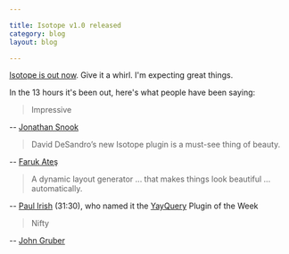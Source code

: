 ```yaml
---

title: Isotope v1.0 released
category: blog
layout: blog

---
```


[Isotope is out now](http://isotope.metafizzy.co). Give it a whirl. I'm expecting great things.

In the 13 hours it's been out, here's what people have been saying:

> Impressive

-- [Jonathan Snook](http://twitter.com/#!/snookca/status/34636082263887874)

> David DeSandro’s new Isotope plugin is a must-see thing of beauty.

-- [Faruk Ateş](http://farukat.es/journal/2011/02/518-isotope-jquery-masonry-coreanimation)

> A dynamic layout generator ... that makes things look beautiful ... automatically.

-- [Paul Irish](http://vimeo.com/19578621) (31:30), who named it the [YayQuery](http://yayquery.com) Plugin of the Week

> Nifty

-- [John Gruber](http://daringfireball.net/linked/2011/02/07/isotope)
